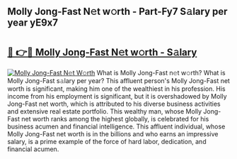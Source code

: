 ## Molly Jong-Fast N𝚎t w𝚘rth - Part-Fy7 S𝚊lary per year yE9x7

# <h2><a href="http://gc2mnt.nevu.top/?p=Molly+Jong-Fast">🔗 👉🔴 Molly Jong-Fast N𝚎t w𝚘rth - S𝚊lary</a></h2>

[![Molly Jong-Fast N𝚎t W𝚘rth](https://i.imgur.com/Oavwk0R.jpeg)](http://gc2mnt.nevu.top/?p=Molly+Jong-Fast)
What is Molly Jong-Fast n𝚎t w𝚘rth? What is Molly Jong-Fast s𝚊lary per year?
This affluent person's Molly Jong-Fast net worth is significant, making him one of the wealthiest in his profession. His income from his employment is significant, but it is overshadowed by Molly Jong-Fast net worth, which is attributed to his diverse business activities and extensive real estate portfolio. This wealthy man, whose Molly Jong-Fast net worth ranks among the highest globally, is celebrated for his business acumen and financial intelligence. This affluent individual, whose Molly Jong-Fast net worth is in the billions and who earns an impressive salary, is a prime example of the force of hard labor, dedication, and financial acumen.
